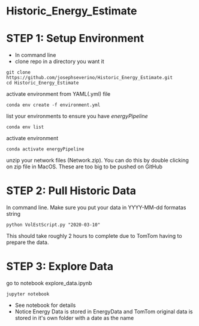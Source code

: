 # Historic_Energy_Estimate

# STEP 1: Setup Environment
- In command line
- clone repo in a directory you want it
```linux
git clone https://github.com/josephseverino/Historic_Energy_Estimate.git
cd Historic_Energy_Estimate
```
activate environment from YAML(.yml) file
```linux
conda env create -f environment.yml
```
list your environments to ensure you have *energyPipeline*
```linux
conda env list
```
activate environment
```linux
conda activate energyPipeline
```
unzip your network files (Network.zip). You can do this by double clicking on zip file in MacOS. These are too big to be pushed on GitHub

# STEP 2: Pull Historic Data
In command line. Make sure you put your data in YYYY-MM-dd formatas string
```linux
python VolEstScript.py "2020-03-10"
```
This should take roughly 2 hours to complete due to TomTom having to prepare the data.

# STEP 3: Explore Data
go to notebook explore_data.ipynb
```linux
jupyter notebook
```
- See notebook for details
- Notice Energy Data is stored in EnergyData and TomTom original data is stored in it's own folder with a date as the name
